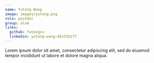 ```yaml
---
name: Yutong Wang
image: images/yutong.png
role: postdoc
group: alum
links:
  github: Yutongvv
  linkedin: yutong-wang-68155b277
---
```

Lorem ipsum dolor sit amet, consectetur adipiscing elit, sed do eiusmod tempor incididunt ut labore et dolore magna aliqua.
